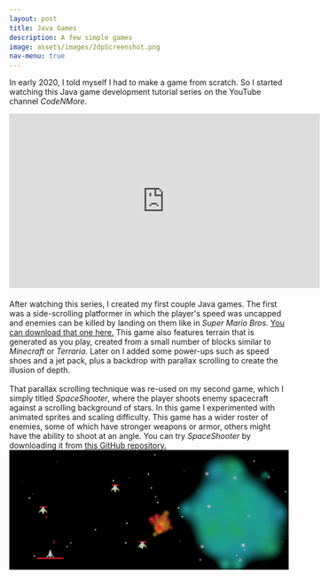 ```yaml
---
layout: post
title: Java Games
description: A few simple games
image: assets/images/2dpScreenshot.png
nav-menu: true
---
```

In early 2020, I told myself I had to make a game from scratch. So I started watching this Java game development tutorial series on the YouTube channel <i>CodeNMore</i>.
<center><div class="video"><iframe width="560" height="315" src="https://www.youtube.com/embed/videoseries?list=PLah6faXAgguMnTBs3JnEJY0shAc18XYQZ" title="YouTube video player" frameborder="0" allow="accelerometer; autoplay; clipboard-write; encrypted-media; gyroscope; picture-in-picture" allowfullscreen></iframe></div></center>
<br>
After watching this series, I created my first couple Java games. The first was a side-scrolling platformer in which the player's speed was uncapped and enemies can be killed by landing on them like in <i>Super Mario Bros.</i> <a href="https://github.com/sudological/2DPlatformer/releases">You can download that one here.</a> This game also features terrain that is generated as you play, created from a small number of blocks similar to <i>Minecraft</i> or <i>Terraria</i>. Later on I added some power-ups such as speed shoes and a jet pack, plus a backdrop with parallax scrolling to create the illusion of depth.
<br><br>
That parallax scrolling technique was re-used on my second game, which I simply titled <i>SpaceShooter</i>, where the player shoots enemy spacecraft against a scrolling background of stars. In this game I experimented with animated sprites and scaling difficulty. This game has a wider roster of enemies, some of which have stronger weapons or armor, others might have the ability to shoot at an angle. You can try <i>SpaceShooter</i> by downloading it from <a href="https://github.com/sudological/SpaceShooter/releases">this GitHub repository.</a>
<br>
<img src="assets/images/ssScreenshot2.png">
